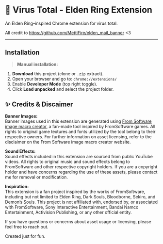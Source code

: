 # 📜 Virus Total - Elden Ring Extension
An Elden Ring–inspired Chrome extension for virus total.

All credit to https://github.com/MettiFire/elden_mail_banner <3

---

## Installation

> **Manual installation:**  

1. **Download** this project (clone or `.zip` extract).
2. Open your browser and go to: `chrome://extensions/`
3. Enable **Developer Mode** (top right toggle).
4. Click **Load unpacked** and select the project folder.

## ✨ Credits & Discaimer

**Banner Images:**  
Banner images used in this extension are generated using [From Software image macro creator](https://rezuaq.be/new-area/image-creator/), a fan-made tool inspired by FromSoftware games. All rights to original game textures and fonts utilized by the tool belong to their respective owners. For further information on asset licensing, refer to the disclaimer on the From Software image macro creator website.

**Sound Effects:**  
Sound effects included in this extension are sourced from public YouTube videos. All rights to original music and sound effects belong to FromSoftware and other respective copyright holders. If you are a copyright holder and have concerns regarding the use of these assets, please contact me for removal or modification.

**Inspiration:**  
This extension is a fan project inspired by the works of FromSoftware, including but not limited to Elden Ring, Dark Souls, Bloodborne, Sekiro, and Demon’s Souls. This project is not affiliated with, endorsed by, or associated with FromSoftware, Sony Interactive Entertainment, Bandai Namco Entertainment, Activision Publishing, or any other official entity.

If you have questions or concerns about asset usage or licensing, please feel free to reach out.

Created just for fun.  
